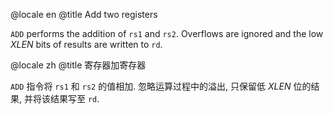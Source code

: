 @locale en
@title Add two registers

`ADD` performs the addition of `rs1` and `rs2`.
Overflows are ignored and the low _XLEN_ bits of results are written to `rd`.

@locale zh
@title 寄存器加寄存器

`ADD` 指令将 `rs1` 和 `rs2` 的值相加.
忽略运算过程中的溢出, 只保留低 _XLEN_ 位的结果, 并将该结果写至 `rd`.
